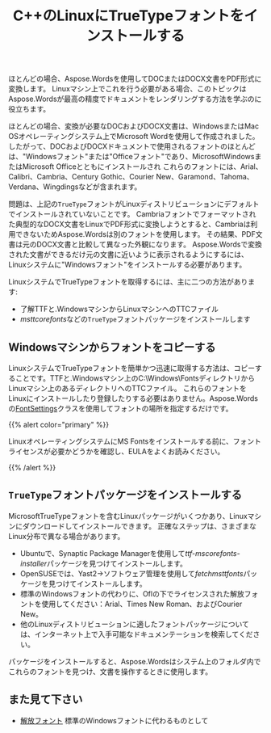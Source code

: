 ﻿---
title: C++のLinuxにTrueTypeフォントをインストールする
second_title: C++の場合Aspose.Words
articleTitle: TrueTypeフォントをLinuxにインストールする
linktitle: TrueTypeフォントをLinuxにインストールする
description: "C++の場合Aspose.Words Microsoft Wordを使用して作成された文書をLinuxマシン上で最高の精度でレンダリングできます。 これを実現するには、Windowsマシンからフォントファイルをコピーするか、`TrueType`フォントパッケージをLinuxマシンにインストールします。"
type: docs
weight: 20
url: /ja/cpp/install-truetype-fonts-on-linux/
---

ほとんどの場合、Aspose.Wordsを使用してDOCまたはDOCX文書をPDF形式に変換します。 Linuxマシン上でこれを行う必要がある場合、このトピックはAspose.Wordsが最高の精度でドキュメントをレンダリングする方法を学ぶのに役立ちます。

ほとんどの場合、変換が必要なDOCおよびDOCX文書は、WindowsまたはMac OSオペレーティングシステム上でMicrosoft Wordを使用して作成されました。 したがって、DOCおよびDOCXドキュメントで使用されるフォントのほとんどは、"Windowsフォント"または"Officeフォント"であり、MicrosoftWindowsまたはMicrosoft Officeとともにインストールされ これらのフォントには、Arial、Calibri、Cambria、Century Gothic、Courier New、Garamond、Tahoma、Verdana、Wingdingsなどが含まれます。

問題は、上記の`TrueType`フォントがLinuxディストリビューションにデフォルトでインストールされていないことです。 Cambriaフォントでフォーマットされた典型的なDOCX文書をLinuxでPDF形式に変換しようとすると、Cambriaは利用できないためAspose.Wordsは別のフォントを使用します。 その結果、PDF文書は元のDOCX文書と比較して異なった外観になります。 Aspose.Wordsで変換された文書ができるだけ元の文書に近いように表示されるようにするには、Linuxシステムに"Windowsフォント"をインストールする必要があります。

LinuxシステムでTrueTypeフォントを取得するには、主に二つの方法があります:

- 了解TTFと.WindowsマシンからLinuxマシンへのTTCファイル
- *msttcorefonts*などの`TrueType`フォントパッケージをインストールします

## Windowsマシンからフォントをコピーする

LinuxシステムでTrueTypeフォントを簡単かつ迅速に取得する方法は、コピーすることです。TTFと.Windowsマシン上のC:\Windows\FontsディレクトリからLinuxマシン上のあるディレクトリへのTTCファイル。 これらのフォントをLinuxにインストールしたり登録したりする必要はありません。Aspose.Wordsの[FontSettings](https://reference.aspose.com/words/cpp/class/aspose.words.fonts.font_settings)クラスを使用してフォントの場所を指定するだけです。

{{% alert color="primary" %}}

LinuxオペレーティングシステムにMS Fontsをインストールする前に、フォントライセンスが必要かどうかを確認し、EULAをよくお読みください。

{{% /alert %}}

## `TrueType`フォントパッケージをインストールする

MicrosoftTrueTypeフォントを含むLinuxパッケージがいくつかあり、Linuxマシンにダウンロードしてインストールできます。 正確なステップは、さまざまなLinux分布で異なる場合があります。

- Ubuntuで、Synaptic Package Managerを使用して*ttf-mscorefonts-installer*パッケージを見つけてインストールします。
- OpenSUSEでは、Yast2→ソフトウェア管理を使用して*fetchmsttfonts*パッケージを見つけてインストールします。
- 標準のWindowsフォントの代わりに、Oflの下でライセンスされた解放フォントを使用してください：Arial、Times New Roman、およびCourier New。
- 他のLinuxディストリビューションに適したフォントパッケージについては、インターネット上で入手可能なドキュメンテーションを検索してください。

パッケージをインストールすると、Aspose.Wordsはシステム上のフォルダ内でこれらのフォントを見つけ、文書を操作するときに使用します。

## また見て下さい

- [解放フォント](https://github.com/liberationfonts) 標準のWindowsフォントに代わるものとして

